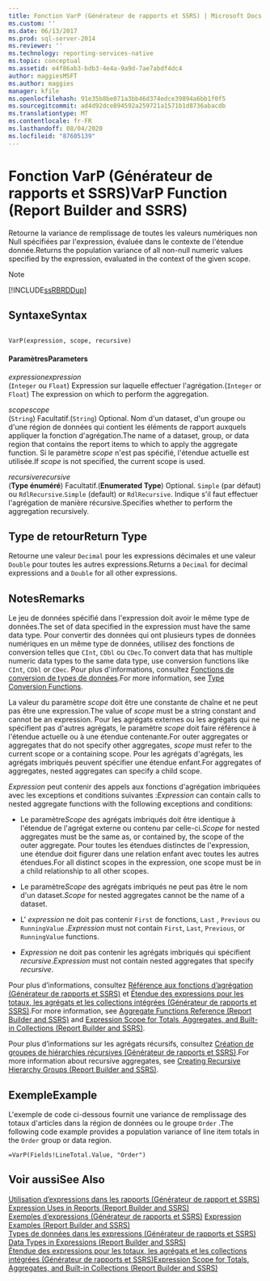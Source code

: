 ```yaml
---
title: Fonction VarP (Générateur de rapports et SSRS) | Microsoft Docs
ms.custom: ''
ms.date: 06/13/2017
ms.prod: sql-server-2014
ms.reviewer: ''
ms.technology: reporting-services-native
ms.topic: conceptual
ms.assetid: e4f86ab3-bdb3-4e4a-9a9d-7ae7abdf4dc4
author: maggiesMSFT
ms.author: maggies
manager: kfile
ms.openlocfilehash: 91e35b8be071a3bb46d374edce39894a6bb1f0f5
ms.sourcegitcommit: ad4d92dce894592a259721a1571b1d8736abacdb
ms.translationtype: MT
ms.contentlocale: fr-FR
ms.lasthandoff: 08/04/2020
ms.locfileid: "87605139"
---
```

# <a name="varp-function-report-builder-and-ssrs"></a><span data-ttu-id="c9e30-102">Fonction VarP (Générateur de rapports et SSRS)</span><span class="sxs-lookup"><span data-stu-id="c9e30-102">VarP Function (Report Builder and SSRS)</span></span>
  <span data-ttu-id="c9e30-103">Retourne la variance de remplissage de toutes les valeurs numériques non Null spécifiées par l'expression, évaluée dans le contexte de l'étendue donnée.</span><span class="sxs-lookup"><span data-stu-id="c9e30-103">Returns the population variance of all non-null numeric values specified by the expression, evaluated in the context of the given scope.</span></span>  
  
> [!NOTE]  
>  [!INCLUDE[ssRBRDDup](../../includes/ssrbrddup-md.md)]  
  
## <a name="syntax"></a><span data-ttu-id="c9e30-104">Syntaxe</span><span class="sxs-lookup"><span data-stu-id="c9e30-104">Syntax</span></span>  
  
```  
  
VarP(expression, scope, recursive)  
```  
  
#### <a name="parameters"></a><span data-ttu-id="c9e30-105">Paramètres</span><span class="sxs-lookup"><span data-stu-id="c9e30-105">Parameters</span></span>  
 <span data-ttu-id="c9e30-106">*expression*</span><span class="sxs-lookup"><span data-stu-id="c9e30-106">*expression*</span></span>  
 <span data-ttu-id="c9e30-107">(`Integer` ou `Float`) Expression sur laquelle effectuer l'agrégation.</span><span class="sxs-lookup"><span data-stu-id="c9e30-107">(`Integer` or `Float`) The expression on which to perform the aggregation.</span></span>  
  
 <span data-ttu-id="c9e30-108">*scope*</span><span class="sxs-lookup"><span data-stu-id="c9e30-108">*scope*</span></span>  
 <span data-ttu-id="c9e30-109">(`String`) Facultatif.</span><span class="sxs-lookup"><span data-stu-id="c9e30-109">(`String`) Optional.</span></span> <span data-ttu-id="c9e30-110">Nom d'un dataset, d'un groupe ou d'une région de données qui contient les éléments de rapport auxquels appliquer la fonction d'agrégation.</span><span class="sxs-lookup"><span data-stu-id="c9e30-110">The name of a dataset, group, or data region that contains the report items to which to apply the aggregate function.</span></span> <span data-ttu-id="c9e30-111">Si le paramètre *scope* n'est pas spécifié, l'étendue actuelle est utilisée.</span><span class="sxs-lookup"><span data-stu-id="c9e30-111">If *scope* is not specified, the current scope is used.</span></span>  
  
 <span data-ttu-id="c9e30-112">*recursive*</span><span class="sxs-lookup"><span data-stu-id="c9e30-112">*recursive*</span></span>  
 <span data-ttu-id="c9e30-113">(**Type énuméré**) Facultatif.</span><span class="sxs-lookup"><span data-stu-id="c9e30-113">(**Enumerated Type**) Optional.</span></span> <span data-ttu-id="c9e30-114">`Simple` (par défaut) ou `RdlRecursive`.</span><span class="sxs-lookup"><span data-stu-id="c9e30-114">`Simple` (default) or `RdlRecursive`.</span></span> <span data-ttu-id="c9e30-115">Indique s'il faut effectuer l'agrégation de manière récursive.</span><span class="sxs-lookup"><span data-stu-id="c9e30-115">Specifies whether to perform the aggregation recursively.</span></span>  
  
## <a name="return-type"></a><span data-ttu-id="c9e30-116">Type de retour</span><span class="sxs-lookup"><span data-stu-id="c9e30-116">Return Type</span></span>  
 <span data-ttu-id="c9e30-117">Retourne une valeur `Decimal` pour les expressions décimales et une valeur `Double` pour toutes les autres expressions.</span><span class="sxs-lookup"><span data-stu-id="c9e30-117">Returns a `Decimal` for decimal expressions and a `Double` for all other expressions.</span></span>  
  
## <a name="remarks"></a><span data-ttu-id="c9e30-118">Notes</span><span class="sxs-lookup"><span data-stu-id="c9e30-118">Remarks</span></span>  
 <span data-ttu-id="c9e30-119">Le jeu de données spécifié dans l'expression doit avoir le même type de données.</span><span class="sxs-lookup"><span data-stu-id="c9e30-119">The set of data specified in the expression must have the same data type.</span></span> <span data-ttu-id="c9e30-120">Pour convertir des données qui ont plusieurs types de données numériques en un même type de données, utilisez des fonctions de conversion telles que `CInt`, `CDbl` ou `CDec`.</span><span class="sxs-lookup"><span data-stu-id="c9e30-120">To convert data that has multiple numeric data types to the same data type, use conversion functions like `CInt`, `CDbl` or `CDec`.</span></span> <span data-ttu-id="c9e30-121">Pour plus d'informations, consultez [Fonctions de conversion de types de données](https://go.microsoft.com/fwlink/?LinkId=96142).</span><span class="sxs-lookup"><span data-stu-id="c9e30-121">For more information, see [Type Conversion Functions](https://go.microsoft.com/fwlink/?LinkId=96142).</span></span>  
  
 <span data-ttu-id="c9e30-122">La valeur du paramètre *scope* doit être une constante de chaîne et ne peut pas être une expression.</span><span class="sxs-lookup"><span data-stu-id="c9e30-122">The value of *scope* must be a string constant and cannot be an expression.</span></span> <span data-ttu-id="c9e30-123">Pour les agrégats externes ou les agrégats qui ne spécifient pas d'autres agrégats, le paramètre *scope* doit faire référence à l'étendue actuelle ou à une étendue contenante.</span><span class="sxs-lookup"><span data-stu-id="c9e30-123">For outer aggregates or aggregates that do not specify other aggregates, *scope* must refer to the current scope or a containing scope.</span></span> <span data-ttu-id="c9e30-124">Pour les agrégats d'agrégats, les agrégats imbriqués peuvent spécifier une étendue enfant.</span><span class="sxs-lookup"><span data-stu-id="c9e30-124">For aggregates of aggregates, nested aggregates can specify a child scope.</span></span>  
  
 <span data-ttu-id="c9e30-125">*Expression* peut contenir des appels aux fonctions d'agrégation imbriquées avec les exceptions et conditions suivantes :</span><span class="sxs-lookup"><span data-stu-id="c9e30-125">*Expression* can contain calls to nested aggregate functions with the following exceptions and conditions:</span></span>  
  
-   <span data-ttu-id="c9e30-126">Le paramètre*Scope* des agrégats imbriqués doit être identique à l'étendue de l'agrégat externe ou contenu par celle-ci.</span><span class="sxs-lookup"><span data-stu-id="c9e30-126">*Scope* for nested aggregates must be the same as, or contained by, the scope of the outer aggregate.</span></span> <span data-ttu-id="c9e30-127">Pour toutes les étendues distinctes de l'expression, une étendue doit figurer dans une relation enfant avec toutes les autres étendues.</span><span class="sxs-lookup"><span data-stu-id="c9e30-127">For all distinct scopes in the expression, one scope must be in a child relationship to all other scopes.</span></span>  
  
-   <span data-ttu-id="c9e30-128">Le paramètre*Scope* des agrégats imbriqués ne peut pas être le nom d'un dataset.</span><span class="sxs-lookup"><span data-stu-id="c9e30-128">*Scope* for nested aggregates cannot be the name of a dataset.</span></span>  
  
-   <span data-ttu-id="c9e30-129">L' *expression* ne doit pas contenir `First` de fonctions, `Last` , `Previous` ou `RunningValue` .</span><span class="sxs-lookup"><span data-stu-id="c9e30-129">*Expression* must not contain `First`, `Last`, `Previous`, or `RunningValue` functions.</span></span>  
  
-   <span data-ttu-id="c9e30-130">*Expression* ne doit pas contenir les agrégats imbriqués qui spécifient *recursive*.</span><span class="sxs-lookup"><span data-stu-id="c9e30-130">*Expression* must not contain nested aggregates that specify *recursive*.</span></span>  
  
 <span data-ttu-id="c9e30-131">Pour plus d’informations, consultez [Référence aux fonctions d’agrégation &#40;Générateur de rapports et SSRS&#41;](report-builder-functions-aggregate-functions-reference.md) et [Étendue des expressions pour les totaux, les agrégats et les collections intégrées &#40;Générateur de rapports et SSRS&#41;](expression-scope-for-totals-aggregates-and-built-in-collections.md).</span><span class="sxs-lookup"><span data-stu-id="c9e30-131">For more information, see [Aggregate Functions Reference &#40;Report Builder and SSRS&#41;](report-builder-functions-aggregate-functions-reference.md) and [Expression Scope for Totals, Aggregates, and Built-in Collections &#40;Report Builder and SSRS&#41;](expression-scope-for-totals-aggregates-and-built-in-collections.md).</span></span>  
  
 <span data-ttu-id="c9e30-132">Pour plus d’informations sur les agrégats récursifs, consultez [Création de groupes de hiérarchies récursives &#40;Générateur de rapports et SSRS&#41;](creating-recursive-hierarchy-groups-report-builder-and-ssrs.md).</span><span class="sxs-lookup"><span data-stu-id="c9e30-132">For more information about recursive aggregates, see [Creating Recursive Hierarchy Groups &#40;Report Builder and SSRS&#41;](creating-recursive-hierarchy-groups-report-builder-and-ssrs.md).</span></span>  
  
## <a name="example"></a><span data-ttu-id="c9e30-133">Exemple</span><span class="sxs-lookup"><span data-stu-id="c9e30-133">Example</span></span>  
 <span data-ttu-id="c9e30-134">L'exemple de code ci-dessous fournit une variance de remplissage des totaux d'articles dans la région de données ou le groupe `Order` .</span><span class="sxs-lookup"><span data-stu-id="c9e30-134">The following code example provides a population variance of line item totals in the `Order` group or data region.</span></span>  
  
```  
=VarP(Fields!LineTotal.Value, "Order")  
```  
  
## <a name="see-also"></a><span data-ttu-id="c9e30-135">Voir aussi</span><span class="sxs-lookup"><span data-stu-id="c9e30-135">See Also</span></span>  
 <span data-ttu-id="c9e30-136">[Utilisation d’expressions dans les rapports &#40;Générateur de rapport et SSRS&#41;](expression-uses-in-reports-report-builder-and-ssrs.md) </span><span class="sxs-lookup"><span data-stu-id="c9e30-136">[Expression Uses in Reports &#40;Report Builder and SSRS&#41;](expression-uses-in-reports-report-builder-and-ssrs.md) </span></span>  
 <span data-ttu-id="c9e30-137">[Exemples d’expressions &#40;Générateur de rapports et SSRS&#41;](expression-examples-report-builder-and-ssrs.md) </span><span class="sxs-lookup"><span data-stu-id="c9e30-137">[Expression Examples &#40;Report Builder and SSRS&#41;](expression-examples-report-builder-and-ssrs.md) </span></span>  
 <span data-ttu-id="c9e30-138">[Types de données dans les expressions &#40;Générateur de rapports et SSRS&#41;](expressions-report-builder-and-ssrs.md) </span><span class="sxs-lookup"><span data-stu-id="c9e30-138">[Data Types in Expressions &#40;Report Builder and SSRS&#41;](expressions-report-builder-and-ssrs.md) </span></span>  
 [<span data-ttu-id="c9e30-139">Étendue des expressions pour les totaux, les agrégats et les collections intégrées &#40;Générateur de rapports et SSRS&#41;</span><span class="sxs-lookup"><span data-stu-id="c9e30-139">Expression Scope for Totals, Aggregates, and Built-in Collections &#40;Report Builder and SSRS&#41;</span></span>](expression-scope-for-totals-aggregates-and-built-in-collections.md)  
  
  
